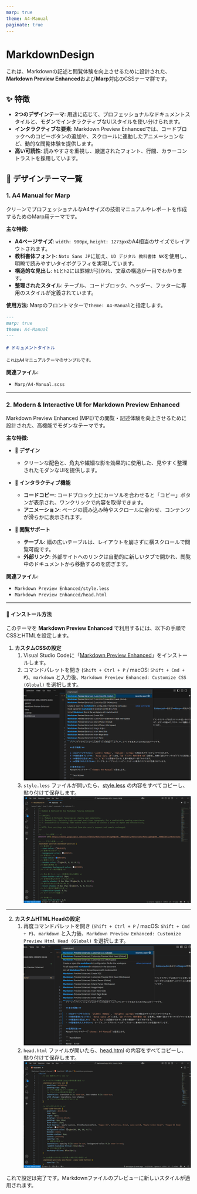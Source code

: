 ```yaml
---
marp: true
theme: A4-Manual
paginate: true
---
```


# MarkdownDesign

これは、Markdownの記述と閲覧体験を向上させるために設計された、**Markdown Preview Enhanced**および**Marp**対応のCSSテーマ群です。

## ✨ 特徴

- **2つのデザインテーマ**: 用途に応じて、プロフェッショナルなドキュメントスタイルと、モダンでインタラクティブなUIスタイルを使い分けられます。
- **インタラクティブな要素**: Markdown Preview Enhancedでは、コードブロックへのコピーボタンの追加や、スクロールに連動したアニメーションなど、動的な閲覧体験を提供します。
- **高い可読性**: 読みやすさを重視し、厳選されたフォント、行間、カラーコントラストを採用しています。

## 🎨 デザインテーマ一覧

### 1. A4 Manual for Marp

クリーンでプロフェッショナルなA4サイズの技術マニュアルやレポートを作成するためのMarp用テーマです。

**主な特徴:**

- **A4ページサイズ**: `width: 900px`, `height: 1273px`のA4相当のサイズでレイアウトされます。
- **教科書体フォント**: `Noto Sans JP`に加え、`UD デジタル 教科書体 NK`を使用し、明瞭で読みやすいタイポグラフィを実現しています。
- **構造的な見出し**: `h1`と`h2`には罫線が引かれ、文章の構造が一目でわかります。
- **整理されたスタイル**: テーブル、コードブロック、ヘッダー、フッターに専用のスタイルが定義されています。

**使用方法:**
Marpのフロントマターで`theme: A4-Manual`と指定します。

```markdown
---
marp: true
theme: A4-Manual
---

# ドキュメントタイトル

これはA4マニュアルテーマのサンプルです。
```

**関連ファイル:**

- `Marp/A4-Manual.scss`

---

### 2. Modern & Interactive UI for Markdown Preview Enhanced

Markdown Preview Enhanced (MPE)での閲覧・記述体験を向上させるために設計された、高機能でモダンなテーマです。

**主な特徴:**

- **🎨 デザイン**
  - クリーンな配色と、角丸や繊細な影を効果的に使用した、見やすく整理されたモダンなUIを提供します。

- **🚀 インタラクティブ機能**
  - **コードコピー**: コードブロック上にカーソルを合わせると「コピー」ボタンが表示され、ワンクリックで内容を取得できます。
  - **アニメーション**: ページの読み込み時やスクロールに合わせ、コンテンツが滑らかに表示されます。

- **🔧 閲覧サポート**
  - **テーブル**: 幅の広いテーブルは、レイアウトを崩さずに横スクロールで閲覧可能です。
  - **外部リンク**: 外部サイトへのリンクは自動的に新しいタブで開かれ、閲覧中のドキュメントから移動するのを防ぎます。

**関連ファイル:**

- `Markdown Preview Enhanced/style.less`
- `Markdown Preview Enhanced/head.html`

---

#### 🚀 インストール方法

このテーマを **Markdown Preview Enhanced** で利用するには、以下の手順でCSSとHTMLを設定します。

1. **カスタムCSSの設定**
    1. Visual Studio Codeに「[Markdown Preview Enhanced](https://marketplace.visualstudio.com/items?itemName=shd101wyy.markdown-preview-enhanced)」をインストールします。
    2. コマンドパレットを開き (`Shift + Ctrl + P` / macOS: `Shift + Cmd + P`)、`markdown` と入力後、`Markdown Preview Enhanced: Customize CSS (Global)` を選択します。
        ![width:700px](../../Images/2025-06-30_22h13_29.png)
    3. `style.less` ファイルが開いたら、[style.less](/Markdown%20Preview%20Enhanced/Light%20theme/style.less) の内容をすべてコピーし、貼り付けて保存します。
        ![width:700px](../../Images/2025-06-30_22h20_26.png)

---

2. **カスタムHTML Headの設定**
    1. 再度コマンドパレットを開き (`Shift + Ctrl + P` / macOS: `Shift + Cmd + P`)、`markdown` と入力後、`Markdown Preview Enhanced: Customize Preview Html Head (Global)` を選択します。
        ![width:700px](../../Images/2025-06-30_22h22_35.png)
    2. `head.html` ファイルが開いたら、[head.html](/Markdown%20Preview%20Enhanced/Light%20theme/head.html) の内容をすべてコピーし、貼り付けて保存します。
        ![width:700px](../../Images/2025-06-30_22h26_23.png)

これで設定は完了です。Markdownファイルのプレビューに新しいスタイルが適用されます。
